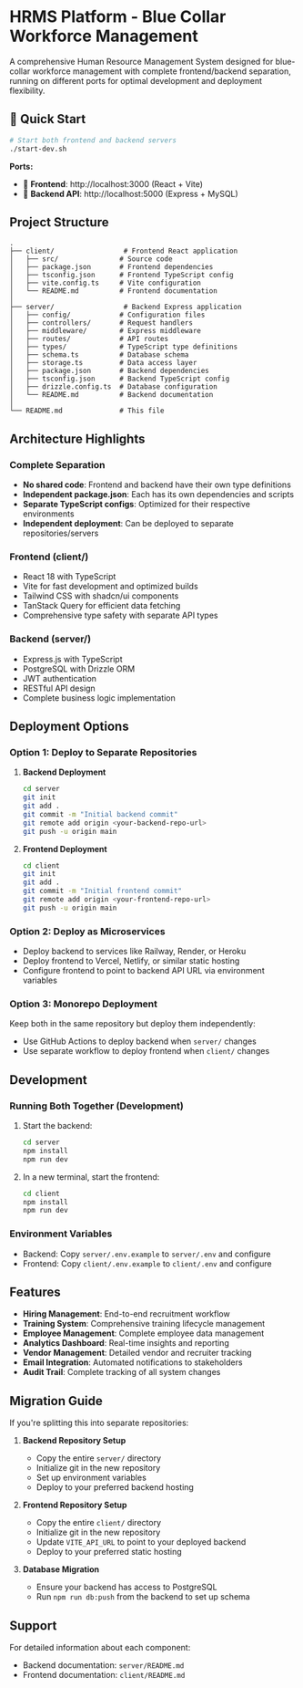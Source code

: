 # HRMS Platform - Blue Collar Workforce Management

A comprehensive Human Resource Management System designed for blue-collar workforce management with complete frontend/backend separation, running on different ports for optimal development and deployment flexibility.

## 🚀 Quick Start

```bash
# Start both frontend and backend servers
./start-dev.sh
```

**Ports:**
- 🎨 **Frontend**: http://localhost:3000 (React + Vite)
- 🔗 **Backend API**: http://localhost:5000 (Express + MySQL)

## Project Structure

```
.
├── client/                 # Frontend React application
│   ├── src/               # Source code
│   ├── package.json       # Frontend dependencies
│   ├── tsconfig.json      # Frontend TypeScript config
│   ├── vite.config.ts     # Vite configuration
│   └── README.md          # Frontend documentation
│
├── server/                 # Backend Express application
│   ├── config/            # Configuration files
│   ├── controllers/       # Request handlers
│   ├── middleware/        # Express middleware
│   ├── routes/            # API routes
│   ├── types/             # TypeScript type definitions
│   ├── schema.ts          # Database schema
│   ├── storage.ts         # Data access layer
│   ├── package.json       # Backend dependencies
│   ├── tsconfig.json      # Backend TypeScript config
│   ├── drizzle.config.ts  # Database configuration
│   └── README.md          # Backend documentation
│
└── README.md              # This file
```

## Architecture Highlights

### Complete Separation
- **No shared code**: Frontend and backend have their own type definitions
- **Independent package.json**: Each has its own dependencies and scripts
- **Separate TypeScript configs**: Optimized for their respective environments
- **Independent deployment**: Can be deployed to separate repositories/servers

### Frontend (client/)
- React 18 with TypeScript
- Vite for fast development and optimized builds
- Tailwind CSS with shadcn/ui components
- TanStack Query for efficient data fetching
- Comprehensive type safety with separate API types

### Backend (server/)
- Express.js with TypeScript
- PostgreSQL with Drizzle ORM
- JWT authentication
- RESTful API design
- Complete business logic implementation

## Deployment Options

### Option 1: Deploy to Separate Repositories

1. **Backend Deployment**
   ```bash
   cd server
   git init
   git add .
   git commit -m "Initial backend commit"
   git remote add origin <your-backend-repo-url>
   git push -u origin main
   ```

2. **Frontend Deployment**
   ```bash
   cd client
   git init
   git add .
   git commit -m "Initial frontend commit"
   git remote add origin <your-frontend-repo-url>
   git push -u origin main
   ```

### Option 2: Deploy as Microservices

- Deploy backend to services like Railway, Render, or Heroku
- Deploy frontend to Vercel, Netlify, or similar static hosting
- Configure frontend to point to backend API URL via environment variables

### Option 3: Monorepo Deployment

Keep both in the same repository but deploy them independently:
- Use GitHub Actions to deploy backend when `server/` changes
- Use separate workflow to deploy frontend when `client/` changes

## Development

### Running Both Together (Development)

1. Start the backend:
   ```bash
   cd server
   npm install
   npm run dev
   ```

2. In a new terminal, start the frontend:
   ```bash
   cd client
   npm install
   npm run dev
   ```

### Environment Variables

- Backend: Copy `server/.env.example` to `server/.env` and configure
- Frontend: Copy `client/.env.example` to `client/.env` and configure

## Features

- **Hiring Management**: End-to-end recruitment workflow
- **Training System**: Comprehensive training lifecycle management
- **Employee Management**: Complete employee data management
- **Analytics Dashboard**: Real-time insights and reporting
- **Vendor Management**: Detailed vendor and recruiter tracking
- **Email Integration**: Automated notifications to stakeholders
- **Audit Trail**: Complete tracking of all system changes

## Migration Guide

If you're splitting this into separate repositories:

1. **Backend Repository Setup**
   - Copy the entire `server/` directory
   - Initialize git in the new repository
   - Set up environment variables
   - Deploy to your preferred backend hosting

2. **Frontend Repository Setup**
   - Copy the entire `client/` directory
   - Initialize git in the new repository
   - Update `VITE_API_URL` to point to your deployed backend
   - Deploy to your preferred static hosting

3. **Database Migration**
   - Ensure your backend has access to PostgreSQL
   - Run `npm run db:push` from the backend to set up schema

## Support

For detailed information about each component:
- Backend documentation: `server/README.md`
- Frontend documentation: `client/README.md`